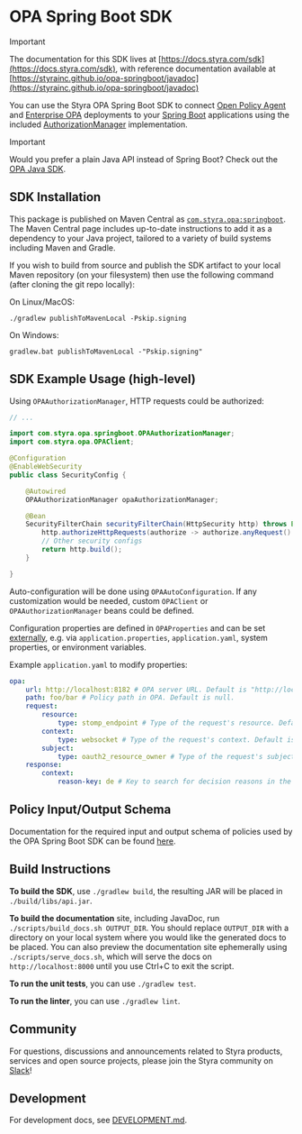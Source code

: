 # OPA Spring Boot SDK

> [!IMPORTANT]
> The documentation for this SDK lives at [https://docs.styra.com/sdk](https://docs.styra.com/sdk), with reference documentation available at [https://styrainc.github.io/opa-springboot/javadoc](https://styrainc.github.io/opa-springboot/javadoc)

You can use the Styra OPA Spring Boot SDK to connect [Open Policy Agent](https://www.openpolicyagent.org/) and [Enterprise OPA](https://www.styra.com/enterprise-opa/) deployments to your [Spring Boot](https://spring.io/projects/spring-boot) applications using the included [AuthorizationManager](https://docs.spring.io/spring-security/reference/servlet/authorization/architecture.html#_the_authorizationmanager) implementation.

> [!IMPORTANT]
> Would you prefer a plain Java API instead of Spring Boot? Check out the [OPA Java SDK](https://github.com/StyraInc/opa-java).

## SDK Installation

This package is published on Maven Central as [`com.styra.opa:springboot`](https://central.sonatype.com/artifact/com.styra.opa/springboot). The Maven Central page includes up-to-date instructions to add it as a dependency to your Java project, tailored to a variety of build systems including Maven and Gradle.

If you wish to build from source and publish the SDK artifact to your local Maven repository (on your filesystem) then use the following command (after cloning the git repo locally):

On Linux/MacOS:

```shell
./gradlew publishToMavenLocal -Pskip.signing
```

On Windows:

```shell
gradlew.bat publishToMavenLocal -"Pskip.signing"
```

## SDK Example Usage (high-level)

Using `OPAAuthorizationManager`, HTTP requests could be authorized:

```java
// ... 

import com.styra.opa.springboot.OPAAuthorizationManager;
import com.styra.opa.OPAClient;

@Configuration
@EnableWebSecurity
public class SecurityConfig {

    @Autowired
    OPAAuthorizationManager opaAuthorizationManager;

    @Bean
    SecurityFilterChain securityFilterChain(HttpSecurity http) throws Exception {
        http.authorizeHttpRequests(authorize -> authorize.anyRequest().access(opaAuthorizationManager));
        // Other security configs
        return http.build();
    }

}
```
Auto-configuration will be done using `OPAAutoConfiguration`. If any customization would be needed, custom `OPAClient`
or `OPAAuthorizationManager` beans could be defined.

Configuration properties are defined in `OPAProperties` and can be set
[externally](https://docs.spring.io/spring-boot/reference/features/external-config.html), e.g. via
`application.properties`, `application.yaml`, system properties, or environment variables.

Example `application.yaml` to modify properties:
```yaml
opa:
    url: http://localhost:8182 # OPA server URL. Default is "http://localhost:8181".
    path: foo/bar # Policy path in OPA. Default is null.
    request:
        resource:
            type: stomp_endpoint # Type of the request's resource. Default is "endpoint".
        context:
            type: websocket # Type of the request's context. Default is "http".
        subject:
            type: oauth2_resource_owner # Type of the request's subject. Default is "java_authentication".
    response:
        context:
            reason-key: de # Key to search for decision reasons in the response. Default is "en".
```

## Policy Input/Output Schema

Documentation for the required input and output schema of policies used by the OPA Spring Boot SDK can be found [here](https://docs.styra.com/sdk/springboot/reference/input-output-schema).

## Build Instructions

**To build the SDK**, use `./gradlew build`, the resulting JAR will be placed in `./build/libs/api.jar`.

**To build the documentation** site, including JavaDoc, run `./scripts/build_docs.sh OUTPUT_DIR`. You should replace `OUTPUT_DIR` with a directory on your local system where you would like the generated docs to be placed. You can also preview the documentation site ephemerally using `./scripts/serve_docs.sh`, which will serve the docs on `http://localhost:8000` until you use Ctrl+C to exit the script.

**To run the unit tests**, you can use `./gradlew test`.

**To run the linter**, you can use `./gradlew lint`.

## Community

For questions, discussions and announcements related to Styra products, services and open source projects, please join
the Styra community on [Slack](https://communityinviter.com/apps/styracommunity/signup)!

## Development

For development docs, see [DEVELOPMENT.md](./DEVELOPMENT.md).
